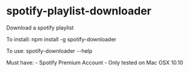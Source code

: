 # spotify-playlist-downloader
Download a spotify playlist

To install:
		npm install -g spotify-downloader


To use:
		spotify-downloader --help



Must have:
	- Spotify Premium Account
	- Only tested on Mac OSX 10.10

